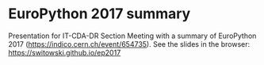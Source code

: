 # EuroPython 2017 summary

Presentation for IT-CDA-DR Section Meeting with a summary of EuroPython 2017 (https://indico.cern.ch/event/654735).
See the slides in the browser: https://switowski.github.io/ep2017
